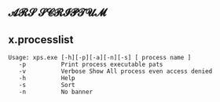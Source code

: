𝓐𝓡𝓢 𝓢𝓒𝓡𝓘𝓟𝓣𝓤𝓜
-------------------------------------

##  x.processlist

	Usage: xps.exe [-h][-p][-a][-n][-s] [ process name ]
	   -p          Print process executable pats
	   -v          Verbose Show All process even access denied
	   -h          Help
	   -s          Sort
	   -n          No banner
